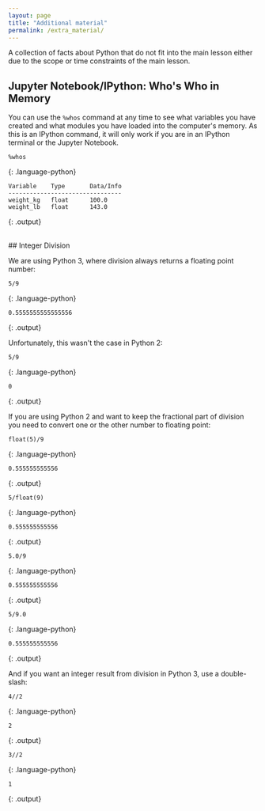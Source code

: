 ```yaml
---
layout: page
title: "Additional material"
permalink: /extra_material/
---
```

A collection of facts about Python that do not fit into the main lesson 
either due to the scope or time constraints of the main lesson.


## Jupyter Notebook/IPython: Who's Who in Memory

You can use the `%whos` command at any time to see what
variables you have created and what modules you have loaded into the computer's memory.
As this is an IPython command, it will only work if you are in an IPython terminal or the
Jupyter Notebook.

~~~
%whos
~~~
{: .language-python}

~~~
Variable    Type       Data/Info
--------------------------------
weight_kg   float      100.0
weight_lb   float      143.0
~~~
{: .output}


<br />
## Integer Division

We are using Python 3, where division always returns a floating point number:

~~~
5/9
~~~
{: .language-python}
~~~
0.5555555555555556
~~~
{: .output}

Unfortunately, this wasn't the case in Python 2:
~~~
5/9
~~~
{: .language-python}
~~~
0
~~~
{: .output}

If you are using Python 2 and want to keep the fractional part of division
you need to convert one or the other number to floating point:

~~~
float(5)/9
~~~
{: .language-python}

~~~
0.555555555556
~~~
{: .output}

~~~
5/float(9)
~~~
{: .language-python}

~~~
0.555555555556
~~~
{: .output}

~~~
5.0/9
~~~
{: .language-python}

~~~
0.555555555556
~~~
{: .output}
~~~
5/9.0
~~~
{: .language-python}

~~~
0.555555555556
~~~
{: .output}

And if you want an integer result from division in Python 3,
use a double-slash:

~~~
4//2
~~~
{: .language-python}

~~~
2
~~~
{: .output}

~~~
3//2
~~~
{: .language-python}

~~~
1
~~~
{: .output}

